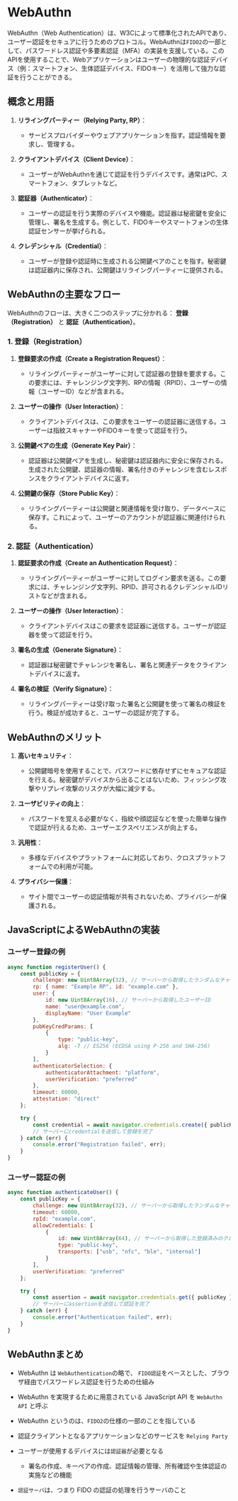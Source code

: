# WebAuthn

WebAuthn（Web Authentication）は、W3Cによって標準化されたAPIであり、ユーザー認証をセキュアに行うためのプロトコル。WebAuthnは`FIDO2`の一部として、パスワードレス認証や多要素認証（MFA）の実装を支援している。このAPIを使用することで、Webアプリケーションはユーザーの物理的な認証デバイス（例：スマートフォン、生体認証デバイス、FIDOキー）を活用して強力な認証を行うことができる。

## 概念と用語

1. **リライングパーティー（Relying Party, RP）**：
   - サービスプロバイダーやウェブアプリケーションを指す。認証情報を要求し、管理する。

2. **クライアントデバイス（Client Device）**：
   - ユーザーがWebAuthnを通じて認証を行うデバイスです。通常はPC、スマートフォン、タブレットなど。

3. **認証器（Authenticator）**：
   - ユーザーの認証を行う実際のデバイスや機能。認証器は秘密鍵を安全に管理し、署名を生成する。例として、FIDOキーやスマートフォンの生体認証センサーが挙げられる。

4. **クレデンシャル（Credential）**：
   - ユーザーが登録や認証時に生成される公開鍵ペアのことを指す。秘密鍵は認証器内に保存され、公開鍵はリライングパーティーに提供される。

## WebAuthnの主要なフロー

WebAuthnのフローは、大きく二つのステップに分かれる： **登録（Registration）** と **認証（Authentication）**。

### 1. 登録（Registration）

1. **登録要求の作成（Create a Registration Request）**：
   - リライングパーティーがユーザーに対して認証器の登録を要求する。この要求には、チャレンジング文字列、RPの情報（RPID）、ユーザーの情報（ユーザーID）などが含まれる。

2. **ユーザーの操作（User Interaction）**：
   - クライアントデバイスは、この要求をユーザーの認証器に送信する。ユーザーは指紋スキャナーやFIDOキーを使って認証を行う。

3. **公開鍵ペアの生成（Generate Key Pair）**：
   - 認証器は公開鍵ペアを生成し、秘密鍵は認証器内に安全に保存される。生成された公開鍵、認証器の情報、署名付きのチャレンジを含むレスポンスをクライアントデバイスに返す。

4. **公開鍵の保存（Store Public Key）**：
   - リライングパーティーは公開鍵と関連情報を受け取り、データベースに保存す。これによって、ユーザーのアカウントが認証器に関連付けられる。

### 2. 認証（Authentication）

1. **認証要求の作成（Create an Authentication Request）**：
   - リライングパーティーがユーザーに対してログイン要求を送る。この要求には、チャレンジング文字列、RPID、許可されるクレデンシャルIDリストなどが含まれる。

2. **ユーザーの操作（User Interaction）**：
   - クライアントデバイスはこの要求を認証器に送信する。ユーザーが認証器を使って認証を行う。

3. **署名の生成（Generate Signature）**：
   - 認証器は秘密鍵でチャレンジを署名し、署名と関連データをクライアントデバイスに返す。

4. **署名の検証（Verify Signature）**：
   - リライングパーティーは受け取った署名と公開鍵を使って署名の検証を行う。検証が成功すると、ユーザーの認証が完了する。

## WebAuthnのメリット

1. **高いセキュリティ**：
   - 公開鍵暗号を使用することで、パスワードに依存せずにセキュアな認証を行える。秘密鍵がデバイスから出ることはないため、フィッシング攻撃やリプレイ攻撃のリスクが大幅に減少する。

2. **ユーザビリティの向上**：
   - パスワードを覚える必要がなく、指紋や顔認証などを使った簡単な操作で認証が行えるため、ユーザーエクスペリエンスが向上する。

3. **汎用性**：
   - 多様なデバイスやプラットフォームに対応しており、クロスプラットフォームでの利用が可能。

4. **プライバシー保護**：
   - サイト間でユーザーの認証情報が共有されないため、プライバシーが保護される。

## JavaScriptによるWebAuthnの実装

### ユーザー登録の例

```js
async function registerUser() {
    const publicKey = {
        challenge: new Uint8Array(32), // サーバーから取得したランダムなチャレンジ
        rp: { name: "Example RP", id: "example.com" },
        user: {
            id: new Uint8Array(16), // サーバーから取得したユーザーID
            name: "user@example.com",
            displayName: "User Example"
        },
        pubKeyCredParams: [
            {
                type: "public-key",
                alg: -7 // ES256 (ECDSA using P-256 and SHA-256)
            }
        ],
        authenticatorSelection: {
            authenticatorAttachment: "platform",
            userVerification: "preferred"
        },
        timeout: 60000,
        attestation: "direct"
    };

    try {
        const credential = await navigator.credentials.create({ publicKey });
        // サーバーにcredentialを送信して登録を完了
    } catch (err) {
        console.error("Registration failed", err);
    }
}
```

### ユーザー認証の例

```js
async function authenticateUser() {
    const publicKey = {
        challenge: new Uint8Array(32), // サーバーから取得したランダムなチャレンジ
        timeout: 60000,
        rpId: "example.com",
        allowCredentials: [
            {
                id: new Uint8Array(64), // サーバーから取得した登録済みのクレデンシャルID
                type: "public-key",
                transports: ["usb", "nfc", "ble", "internal"]
            }
        ],
        userVerification: "preferred"
    };

    try {
        const assertion = await navigator.credentials.get({ publicKey });
        // サーバーにassertionを送信して認証を完了
    } catch (err) {
        console.error("Authentication failed", err);
    }
}
```

## WebAuthnまとめ

- WebAuthn は `WebAuthentication`の略で、 `FIDO認証`をベースとした、ブラウザ経由でパスワードレス認証を行うための仕組み
- WebAuthn を実現するために用意されている JavaScript API を `WebAuthn API` と呼ぶ
- WebAuthn というのは、`FIDO2`の仕様の一部のことを指している

- 認証クライアントとなるアプリケーションなどのサービスを `Relying Party`
- ユーザーが使用するデバイスには`認証器`が必要となる
  - 署名の作成、キーペアの作成、認証情報の管理、所有確認や生体認証の実施などの機能
- `認証サーバ`は、つまり FIDO の認証の処理を行うサーバのこと

